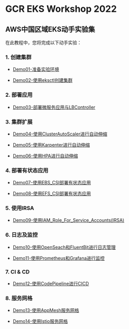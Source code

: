 # GCR EKS Workshop 2022
## AWS中国区域EKS动手实验集

在此教程中，您将完成以下动手实验：

### 1. 创建集群

* [Demo01-准备实验环境](Demo01-准备实验环境.md)

* [Demo02-使用eksctl创建集群](Demo02-使用eksctl创建集群.md)

### 2. 部署应用

* [Demo03-部署微服务应用与LBController](Demo03-部署微服务应用与LBController.md)

### 3. 集群扩展

* [Demo04-使用ClusterAutoScaler进行自动伸缩](Demo04-使用ClusterAutoScaler进行自动伸缩.md) 

* [Demo05-使用Karpenter进行自动伸缩](Demo05-使用Karpenter进行自动伸缩.md)

* [Demo06-使用HPA进行自动伸缩](Demo06-使用HPA进行自动伸缩.md)

### 4. 部署有状态应用

* [Demo07-使用EBS_CSI部署有状态应用](Demo07-使用EBS_CSI部署有状态应用.md)

* [Demo08-使用EFS_CSI部署有状态应用](Demo08-使用EFS_CSI部署有状态应用.md)

### 5. 使用IRSA

* [Demo09-使用IAM_Role_For_Service_Accounts(IRSA)](Demo09-使用IAM_Role_For_Service_Accounts(IRSA).md)

### 6. 日志及监控

* [Demo10-使用OpenSeach和FluentBit进行日志管理](Demo10-使用OpenSeach和Fluentbit进行日志管理.md)

* [Demo11-使用Prometheus和Grafana进行监控](Demo11-使用Prometheus和Grafana进行监控.md)

### 7. CI & CD

* [Demo12-使用CodePipeline进行CICD](Demo12-使用CodePipeline进行CICD.md)

### 8. 服务网格

* [Demo13-使用AppMesh服务网格](Demo13-使用AppMesh服务网格.md)  
  
* [Demo14-使用Istio服务网格](Demo14-使用Istio服务网格.md)

